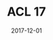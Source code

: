 ---
title: "ACL 17"
collection: research
type: "Paper"
date: 2017-12-01
research_title: "Prerequisite Relation Learning for Concepts in MOOCs (ACL'17)"
authors: "Liangming Pan, Chengjiang Li, Juanzi Li and Jie Tang"
image: "/files/research/ACL17.png"
description: "What prerequisite knowledge should students achieve a level of mastery before moving forward to learn subsequent coursewares? We study the extent to which the prerequisite relation between knowledge concepts in Massive Open Online Courses (MOOCs) can be inferred automatically. In particular, what kinds of information can be leveraged to uncover the potential prerequisite relation between knowledge concepts. We first propose a representation learning-based method for learning latent representations of course concepts, and then investigate how different features capture the prerequisite relations between concepts. Our experiments on three datasets form Coursera show that the proposed method achieves significant improvements (+5.9-48.0% by F1-score) comparing with existing methods. "
paper_link: "/files/publications/ACL17_Paper.pdf"
slides_lik: "/files/publications/ACL17_Slides.pdf"
---